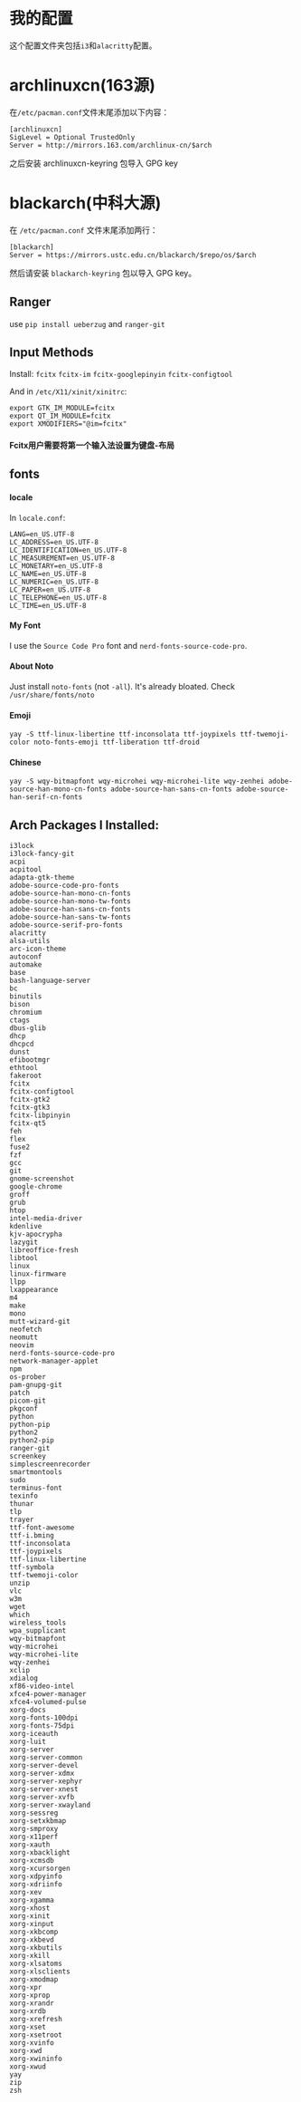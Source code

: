 # 我的配置

这个配置文件夹包括`i3`和`alacritty`配置。

# archlinuxcn(163源)

在`/etc/pacman.conf`文件末尾添加以下内容：

```
[archlinuxcn]
SigLevel = Optional TrustedOnly
Server = http://mirrors.163.com/archlinux-cn/$arch
```

之后安装 archlinuxcn-keyring 包导入 GPG key

# blackarch(中科大源)

在 `/etc/pacman.conf` 文件末尾添加两行：

```
[blackarch]
Server = https://mirrors.ustc.edu.cn/blackarch/$repo/os/$arch
```

然后请安装 `blackarch-keyring` 包以导入 GPG key。

## Ranger

use `pip install ueberzug` and `ranger-git`

## Input Methods

Install: `fcitx` `fcitx-im` `fcitx-googlepinyin` `fcitx-configtool`

And in `/etc/X11/xinit/xinitrc`:

```
export GTK_IM_MODULE=fcitx
export QT_IM_MODULE=fcitx
export XMODIFIERS="@im=fcitx"
```

#### Fcitx用户需要将第一个输入法设置为键盘-布局

## fonts

#### locale

In `locale.conf`:

```
LANG=en_US.UTF-8
LC_ADDRESS=en_US.UTF-8
LC_IDENTIFICATION=en_US.UTF-8
LC_MEASUREMENT=en_US.UTF-8
LC_MONETARY=en_US.UTF-8
LC_NAME=en_US.UTF-8
LC_NUMERIC=en_US.UTF-8
LC_PAPER=en_US.UTF-8
LC_TELEPHONE=en_US.UTF-8
LC_TIME=en_US.UTF-8
```

#### My Font

I use the `Source Code Pro` font and `nerd-fonts-source-code-pro`.

#### About Noto

Just install `noto-fonts` (not `-all`). It's already bloated. Check `/usr/share/fonts/noto`

#### Emoji

```
yay -S ttf-linux-libertine ttf-inconsolata ttf-joypixels ttf-twemoji-color noto-fonts-emoji ttf-liberation ttf-droid
```

#### Chinese

```
yay -S wqy-bitmapfont wqy-microhei wqy-microhei-lite wqy-zenhei adobe-source-han-mono-cn-fonts adobe-source-han-sans-cn-fonts adobe-source-han-serif-cn-fonts
```

## Arch Packages I Installed:

```
i3lock
i3lock-fancy-git
acpi
acpitool
adapta-gtk-theme
adobe-source-code-pro-fonts
adobe-source-han-mono-cn-fonts
adobe-source-han-mono-tw-fonts
adobe-source-han-sans-cn-fonts
adobe-source-han-sans-tw-fonts
adobe-source-serif-pro-fonts
alacritty
alsa-utils
arc-icon-theme
autoconf
automake
base
bash-language-server
bc
binutils
bison
chromium
ctags
dbus-glib
dhcp
dhcpcd
dunst
efibootmgr
ethtool
fakeroot
fcitx
fcitx-configtool
fcitx-gtk2
fcitx-gtk3
fcitx-libpinyin
fcitx-qt5
feh
flex
fuse2
fzf
gcc
git
gnome-screenshot
google-chrome
groff
grub
htop
intel-media-driver
kdenlive
kjv-apocrypha
lazygit
libreoffice-fresh
libtool
linux
linux-firmware
llpp
lxappearance
m4
make
mono
mutt-wizard-git
neofetch
neomutt
neovim
nerd-fonts-source-code-pro
network-manager-applet
npm
os-prober
pam-gnupg-git
patch
picom-git
pkgconf
python
python-pip
python2
python2-pip
ranger-git
screenkey
simplescreenrecorder
smartmontools
sudo
terminus-font
texinfo
thunar
tlp
trayer
ttf-font-awesome
ttf-i.bming
ttf-inconsolata
ttf-joypixels
ttf-linux-libertine
ttf-symbola
ttf-twemoji-color
unzip
vlc
w3m
wget
which
wireless_tools
wpa_supplicant
wqy-bitmapfont
wqy-microhei
wqy-microhei-lite
wqy-zenhei
xclip
xdialog
xf86-video-intel
xfce4-power-manager
xfce4-volumed-pulse
xorg-docs
xorg-fonts-100dpi
xorg-fonts-75dpi
xorg-iceauth
xorg-luit
xorg-server
xorg-server-common
xorg-server-devel
xorg-server-xdmx
xorg-server-xephyr
xorg-server-xnest
xorg-server-xvfb
xorg-server-xwayland
xorg-sessreg
xorg-setxkbmap
xorg-smproxy
xorg-x11perf
xorg-xauth
xorg-xbacklight
xorg-xcmsdb
xorg-xcursorgen
xorg-xdpyinfo
xorg-xdriinfo
xorg-xev
xorg-xgamma
xorg-xhost
xorg-xinit
xorg-xinput
xorg-xkbcomp
xorg-xkbevd
xorg-xkbutils
xorg-xkill
xorg-xlsatoms
xorg-xlsclients
xorg-xmodmap
xorg-xpr
xorg-xprop
xorg-xrandr
xorg-xrdb
xorg-xrefresh
xorg-xset
xorg-xsetroot
xorg-xvinfo
xorg-xwd
xorg-xwininfo
xorg-xwud
yay
zip
zsh
```

